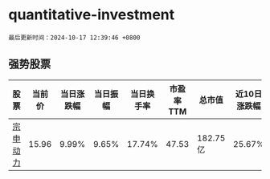 # quantitative-investment

`最后更新时间：2024-10-17 12:39:46 +0800`

## 强势股票

|股票|当前价|当日涨跌幅|当日振幅|当日换手率|市盈率TTM|总市值|近10日涨跌幅|
|----|----|----|----|----|----|----|----|
|[宗申动力](https://xueqiu.com/S/SZ001696)|15.96|9.99%|9.65%|17.74%|47.53|182.75亿|25.67%|
